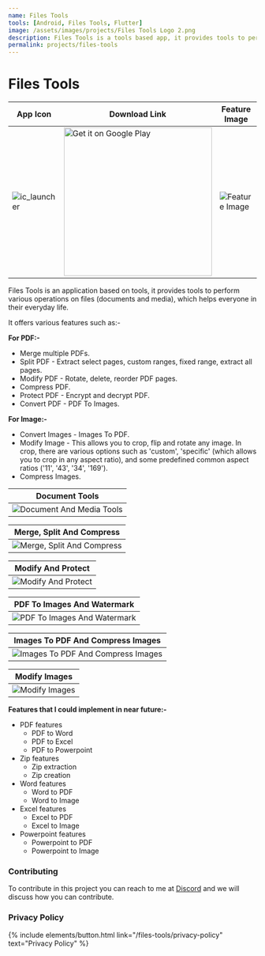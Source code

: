 ```yaml
---
name: Files Tools
tools: [Android, Files Tools, Flutter]
image: /assets/images/projects/Files Tools Logo 2.png
description: Files Tools is a tools based app, it provides tools to perform various operations on files like split, merge and conversion, that will help everyone in their day to day life, without the need of internet.
permalink: projects/files-tools
---
```


# Files Tools

| App Icon | Download Link | Feature Image |
| ------------- | ------------- | ------------- |
| ![ic_launcher](https://user-images.githubusercontent.com/85361211/128973496-365b0ea2-d777-4423-b86b-416814b586a8.png) | <a href='https://play.google.com/store/apps/details?id=com.pureinfoapps.android.apps.filestools'><img alt='Get it on Google Play' src='https://play.google.com/intl/en_us/badges/images/generic/en_badge_web_generic.png' width='300px'/></a> | ![Feature Image](https://user-images.githubusercontent.com/85361211/131718930-111acd41-29ee-443a-93c9-4709dadc2ee7.png) |

Files Tools is an application based on tools, it provides tools to perform various operations on files (documents and media), which helps everyone in their everyday life.

It offers various features such as:-

**For PDF:-**

-  Merge multiple PDFs.
-  Split PDF - Extract select pages, custom ranges, fixed range, extract all pages.
-  Modify PDF - Rotate, delete, reorder PDF pages.
-  Compress PDF.
-  Protect PDF - Encrypt and decrypt PDF.
-  Convert PDF - PDF To Images.

**For Image:-**

-  Convert Images - Images To PDF.
-  Modify Image - This allows you to crop, flip and rotate any image. In crop, there are various options such as 'custom', 'specific' (which allows you to crop in any aspect ratio), and some predefined common aspect ratios ('11', '43', '34', '169').
-  Compress Images.

| Document Tools |
| :----: |
|![Document And Media Tools](https://user-images.githubusercontent.com/85361211/155085059-21a56f00-fd95-41f1-a4fa-eb27d179b346.png)|

| Merge, Split And Compress |
| :----: |
|![Merge, Split And Compress](https://user-images.githubusercontent.com/85361211/155085157-663d91a9-6e72-4780-9a87-de4585da8fec.png)|

| Modify And Protect |
| :----: |
|![Modify And Protect](https://user-images.githubusercontent.com/85361211/155085173-84096de3-fa8d-41c8-87af-ec22d13fd475.png)|

| PDF To Images And Watermark |
| :----: |
|![PDF To Images And Watermark](https://user-images.githubusercontent.com/85361211/155085197-fcbe38dd-3b48-4562-988c-7274f79e4ae6.png)|

| Images To PDF And Compress Images |
| :----: |
|![Images To PDF And Compress Images](https://user-images.githubusercontent.com/85361211/131718069-8226f365-5930-4686-8797-1353912cab37.png)|

| Modify Images |
| :----: |
|![Modify Images](https://user-images.githubusercontent.com/85361211/131718245-808cf627-54e8-4a50-bd15-428ea748f661.png)|

**Features that I could implement in near future:-**

- PDF features
    - PDF to Word
    - PDF to Excel
    - PDF to Powerpoint
- Zip features
    - Zip extraction
    - Zip creation
- Word features
    - Word to PDF
    - Word to Image
- Excel features
    - Excel to PDF
    - Excel to Image
- Powerpoint features
    - Powerpoint to PDF
    - Powerpoint to Image

### Contributing

To contribute in this project you can reach to me at [Discord](https://discordapp.com/users/546260843902271515/) and we will discuss how you can contribute.

### Privacy Policy

<p class="text-left">
{% include elements/button.html link="/files-tools/privacy-policy" text="Privacy Policy" %}
</p>
